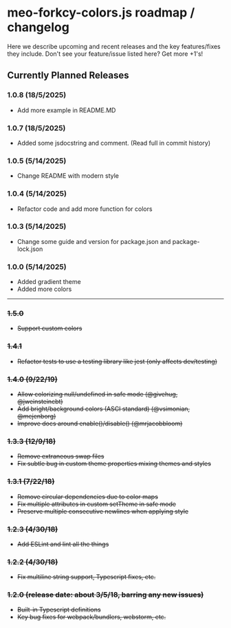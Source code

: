 # meo-forkcy-colors.js roadmap / changelog

Here we describe upcoming and recent releases and the key features/fixes they include. Don't see your feature/issue listed here? Get more +1's!

## Currently Planned Releases

### 1.0.8 (18/5/2025)

- Add more example in README.MD

### 1.0.7 (18/5/2025)

- Added some jsdocstring and comment. (Read full in commit history)

### 1.0.5 (5/14/2025)

- Change README with modern style

### 1.0.4 (5/14/2025)

- Refactor code and add more function for colors

### 1.0.3 (5/14/2025)

- Change some guide and version for package.json and package-lock.json

### 1.0.0 (5/14/2025)

- Added gradient theme
- Added more colors

---

### ~~1.5.0~~

- ~~Support custom colors~~

### ~~1.4.1~~

- ~~Refactor tests to use a testing library like jest (only affects dev/testing)~~

### ~~1.4.0 (9/22/19)~~

- ~~Allow colorizing null/undefined in safe mode (@givehug, @jweinsteincbt)~~
- ~~Add bright/background colors (ASCI standard) (@vsimonian, @mejenborg)~~
- ~~Improve docs around enable()/disable() (@mrjacobbloom)~~

### ~~1.3.3 (12/9/18)~~

- ~~Remove extraneous swap files~~
- ~~Fix subtle bug in custom theme properties mixing themes and styles~~

### ~~1.3.1 (7/22/18)~~

- ~~Remove circular dependencies due to color maps~~
- ~~Fix multiple attributes in custom setTheme in safe mode~~
- ~~Preserve multiple consecutive newlines when applying style~~

### ~~1.2.3 (4/30/18)~~

- ~~Add ESLint and lint all the things~~

### ~~1.2.2 (4/30/18)~~

- ~~Fix multiline string support, Typescript fixes, etc.~~

### ~~1.2.0 (release date: about 3/5/18, barring any new issues)~~

- ~~Built-in Typescript definitions~~
- ~~Key bug fixes for webpack/bundlers, webstorm, etc.~~
